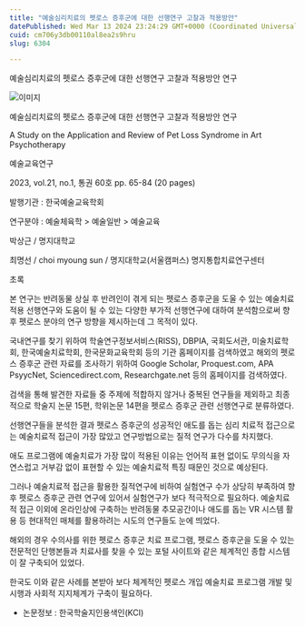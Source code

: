 ```yaml
---
title: "예술심리치료의 펫로스 증후군에 대한 선행연구 고찰과 적용방안"
datePublished: Wed Mar 13 2024 23:24:29 GMT+0000 (Coordinated Universal Time)
cuid: cm706y3db00110al8ea2s9hru
slug: 6304

---
```



예술심리치료의 펫로스 증후군에 대한 선행연구 고찰과 적용방안 연구

![이미지](https://cdn.hashnode.com/res/hashnode/image/upload/v1739260753581/d97efd6f-52de-4f30-95cc-ce12ebe5f754.jpeg)

예술심리치료의 펫로스 증후군에 대한 선행연구 고찰과 적용방안 연구

A Study on the Application and Review of Pet Loss Syndrome in Art Psychotherapy

예술교육연구

2023, vol.21, no.1, 통권 60호 pp. 65-84 (20 pages)

발행기관 : 한국예술교육학회

연구분야 : 예술체육학 > 예술일반 > 예술교육

박상근 / 명지대학교

최명선 / choi myoung sun / 명지대학교(서울캠퍼스) 명지통합치료연구센터

초록

본 연구는 반려동물 상실 후 반려인이 겪게 되는 펫로스 증후군을 도울 수 있는 예술치료 적용 선행연구와 도움이 될 수 있는 다양한 부가적 선행연구에 대하여 분석함으로써 향후 펫로스 분야의 연구 방향을 제시하는데 그 목적이 있다.

국내연구를 찾기 위하여 학술연구정보서비스(RISS), DBPIA, 국회도서관, 미술치료학회, 한국예술치료학회, 한국문화교육학회 등의 기관 홈페이지를 검색하였고 해외의 펫로스 증후군 관련 자료를 조사하기 위하여 Google Scholar, Proquest.com, APA PsyycNet, Sciencedirect.com, Researchgate.net 등의 홈페이지를 검색하였다.

검색을 통해 발견한 자료들 중 주제에 적합하지 않거나 중복된 연구들을 제외하고 최종적으로 학술지 논문 15편, 학위논문 14편을 펫로스 증후군 관련 선행연구로 분류하였다.

선행연구들을 분석한 결과 펫로스 증후군의 성공적인 애도를 돕는 심리 치료적 접근으로는 예술치료적 접근이 가장 많았고 연구방법으로는 질적 연구가 다수를 차지했다.

애도 프로그램에 예술치료가 가장 많이 적용된 이유는 언어적 표현 없이도 무의식을 자연스럽고 거부감 없이 표현할 수 있는 예술치료적 특징 때문인 것으로 예상된다.

그러나 예술치료적 접근을 활용한 질적연구에 비하여 실험연구 수가 상당히 부족하여 향후 펫로스 증후군 관련 연구에 있어서 실험연구가 보다 적극적으로 필요하다. 예술치료적 접근 이외에 온라인상에 구축하는 반려동물 추모공간이나 애도를 돕는 VR 시스템 활용 등 현대적인 매체를 활용하려는 시도의 연구들도 눈에 띄었다.

해외의 경우 수의사를 위한 펫로스 증후군 치료 프로그램, 펫로스 증후군을 도울 수 있는 전문적인 단행본들과 치료사를 찾을 수 있는 포털 사이트와 같은 체계적인 종합 시스템이 잘 구축되어 있었다.

한국도 이와 같은 사례를 본받아 보다 체계적인 펫로스 개입 예술치료 프로그램 개발 및 시행과 사회적 지지체계가 구축이 필요하다.

* 논문정보 : 한국학술지인용색인(KCI)